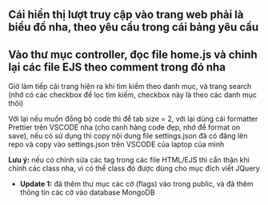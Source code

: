 ## Cái hiển thị lượt truy cập vào trang web phải là **biểu đồ** nha, theo yêu cầu trong cái bảng yêu cầu

## Vào thư mục controller, đọc file home.js và chỉnh lại các file EJS theo comment trong đó nha

Giờ làm tiếp cái trang hiện ra khi tìm kiếm theo danh mục, và trang search (nhớ có các checkbox để lọc tìm kiếm, checkbox này là theo các danh mục thôi)

Với lại nếu muốn đồng bộ code thì để tab size = 2, với lại dùng cái formatter Prettier trên VSCODE nha (cho canh hàng code đẹp, nhớ để format on save), nếu có sử dụng thì copy nội dung file settings.json đã có đăng lên repo và copy vào settings.json trên VSCODE của laptop của mình

**Lưu ý:** nếu có chỉnh sửa các tag trong các file HTML/EJS thì cẩn thận khi chỉnh các class nha, vì có thể class đó được dùng cho mục đích viết JQuery

- **Update 1:** đã thêm thư mục các cờ (flags) vào trong public, và đã thêm thông tin các cờ vào database MongoDB
